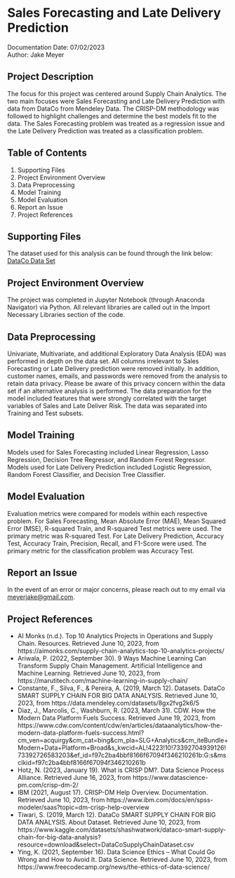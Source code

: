# Sales Forecasting and Late Delivery Prediction
Documentation Date: 07/02/2023 <br>
Author: Jake Meyer

## Project Description
The focus for this project was centered around Supply Chain Analytics. 
The two main focuses were Sales Forecasting and Late Delivery Prediction 
with data from DataCo from Mendeley Data. The CRISP-DM methodology was 
followed to highlight challenges and determine the best models 
fit to the data. The Sales Forecasting problem was treated as a 
regression issue and the Late Delivery Prediction was 
treated as a classification problem. 

## Table of Contents
<ol>
    <li>Supporting Files
    <li>Project Environment Overview
    <li>Data Preprocessing 
    <li>Model Training 
    <li>Model Evaluation
    <li>Report an Issue
    <li>Project References
</ol>


## Supporting Files
The dataset used for this analysis can be found through the link below: <br>
[DataCo Data Set](https://data.mendeley.com/datasets/8gx2fvg2k6/5)

## Project Environment Overview
The project was completed in Jupyter Notebook (through Anaconda Navigator) 
via Python. All relevant libraries are called out in the Import Necessary 
Libraries section of the code.

## Data Preprocessing
Univariate, Multivariate, and additional Exploratory Data Analysis (EDA) 
was performed in depth on the data set. All columns irrelevant to 
Sales Forecasting or Late Delivery prediction were removed initially. 
In addition, customer names, emails, and passwords were removed from 
the analysis to retain data privacy. Please be aware of this privacy concern
within the data set if an alternative analysis is performed. The data
preparation for the model included features that were strongly correlated
with the target variables of Sales and Late Deliver Risk. The data was 
separated into Training and Test subsets.

## Model Training
Models used for Sales Forecasting included Linear Regression, 
Lasso Regression, Decision Tree Regressor, and Random Forest Regressor. 
Models used for Late Delivery Prediction included Logistic Regression, 
Random Forest Classifier, and Decision Tree Classifier.

## Model Evaluation
Evaluation metrics were compared for models within each respective problem. 
For Sales Forecasting, Mean Absolute Error (MAE), Mean Squared Error (MSE),
R-squared Train, and R-squared Test metrics were used. The primary metric was
R-squared Test. For Late Delivery Prediction, Accuracy Test, Accuracy Train,
Precision, Recall, and F1-Score were used. The primary metric for the 
classification problem was Accuracy Test. 

## Report an Issue
In the event of an error or major concerns, please reach out to my email
via meyerjake@gmail.com.

## Project References
<ul>
<li> AI Monks (n.d.). Top 10 Analytics Projects in Operations and Supply Chain. 
Resources. Retrieved June 10, 2023, from https://aimonks.com/supply-chain-analytics-top-10-analytics-projects/
<li> Ariwala, P. (2022, September 30). 
 9 Ways Machine Learning Can Transform Supply Chain Management. 
 Artificial Intelligence and Machine Learning. Retrieved June 10, 2023, 
 from https://marutitech.com/machine-learning-in-supply-chain/

<li>Constante, F., Silva, F., & Pereira, A. (2019, March 12). Datasets. 
DataCo SMART SUPPLY CHAIN FOR BIG DATA ANALYSIS. Retrieved June 10, 2023, 
from https://data.mendeley.com/datasets/8gx2fvg2k6/5 

<li>Diaz, J., Marcolis, C., Washburn, R. (2023, March 31). CDW. 
How the Modern Data Platform Fuels Success. Retrieved June 19, 2023, 
from https://www.cdw.com/content/cdw/en/articles/dataanalytics/how-the-modern-data-platform-fuels-success.html?cm_ven=acquirgy&cm_cat=bing&cm_pla=SLG+Analytics&cm_iteBundle+Modern+Data+Platform+Broad&s_kwcid=AL!4223!10!73392704939126!73392726583203&ef_id=f97c2ba4bbf8166f67094f346210261b:G:s&msclkid=f97c2ba4bbf8166f67094f346210261b 

<li>Hotz, N. (2023, January 19). What is CRISP DM?. Data Science Process Alliance.
Retrieved June 16, 2023, from https://www.datascience-pm.com/crisp-dm-2/ 

<li>IBM (2021, August 17). CRISP-DM Help Overview. Documentation. 
Retrieved June 10, 2023, from https://www.ibm.com/docs/en/spss-modeler/saas?topic=dm-crisp-help-overview

<li>Tiwari, S. (2019, March 12). DataCo SMART SUPPLY CHAIN FOR BIG DATA ANALYSIS. 
About Dataset. Retrieved June 10, 2023, from https://www.kaggle.com/datasets/shashwatwork/dataco-smart-supply-chain-for-big-data-analysis?resource=download&select=DataCoSupplyChainDataset.csv

<li>Ying, K. (2021, September 16). Data Science Ethics – What Could Go Wrong and 
How to Avoid It. Data Science. Retrieved June 10, 2023, 
from https://www.freecodecamp.org/news/the-ethics-of-data-science/
</ul>
